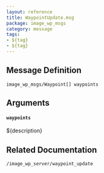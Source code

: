 ```yaml
---
layout: reference
title: WaypointUpdate.msg
package: image_wp_msgs
category: message
tags: 
- ${tag}
- ${tag}
---
```


## Message Definition
```
image_wp_msgs/Waypoint[] waypoints
```

## Arguments
#### `waypoints`
${description}

## Related Documentation
``/image_wp_server/waypoint_update``  
